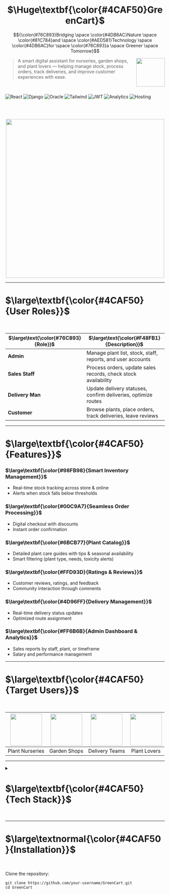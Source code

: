<a name="top"></a>

<h1 align="center" font-style="bold">
  $\Huge\textbf{\color{#4CAF50}GreenCart}$
</h1>

$${\color{#76C893}Bridging \space \color{#4DB6AC}Nature \space \color{#81C784}and \space \color{#AED581}Technology \space \color{#4DB6AC}for \space \color{#76C893}a \space Greener \space Tomorrow}$$

> <img src="https://github.com/user-attachments/assets/your-logo.png" align="right" width="90px"/>
> A smart digital assistant for nurseries, garden shops, and plant lovers — helping manage stock, process orders, track deliveries, and improve customer experiences with ease.

<br>

![React](https://img.shields.io/badge/React-20232A?style=for-the-badge&logo=react&logoColor=61DAFB)
![Django](https://img.shields.io/badge/Django-092E20?style=for-the-badge&logo=django&logoColor=white)
![Oracle](https://img.shields.io/badge/Database-Oracle-F80000?style=for-the-badge&logo=oracle&logoColor=white)
![Tailwind](https://img.shields.io/badge/Style-TailwindCSS-38B2AC?style=for-the-badge&logo=tailwind-css&logoColor=white)
![JWT](https://img.shields.io/badge/Auth-JWT-8E44AD?style=for-the-badge)
![Analytics](https://img.shields.io/badge/Analytics-Reports-green?style=for-the-badge)
![Hosting](https://img.shields.io/badge/Hosting-Vercel%20|%20Render%20|%20Oracle%20Cloud-blue?style=for-the-badge)

<br><br>
<div align="center">
  <img src="https://github.com/user-attachments/assets/your-screenshot.png" width="500px"/>
</div>

---

<h1>$\large\textbf{\color{#4CAF50}{User Roles}}$</h1><br>

| $\large\text{\color{#76C893}{Role}}$ | $\large\text{\color{#F48FB1}{Description}}$ |
| ------------- | --------------------------------------------------------------------------- |
| **Admin**      | Manage plant list, stock, staff, reports, and user accounts |
| **Sales Staff** | Process orders, update sales records, check stock availability |
| **Delivery Man**     | Update delivery statuses, confirm deliveries, optimize routes |
| **Customer**     | Browse plants, place orders, track deliveries, leave reviews |

---

<h1>$\large\textbf{\color{#4CAF50}{Features}}$</h1>

<h3>$\large\textbf{\color{#98FB98}{Smart Inventory Management}}$</h3>
<ul>
<li>Real-time stock tracking across store & online</li>
<li>Alerts when stock falls below thresholds</li>
</ul>

<h3>$\large\textbf{\color{#00C9A7}{Seamless Order Processing}}$</h3>
<ul>
<li>Digital checkout with discounts</li>
<li>Instant order confirmation</li>
</ul>

<h3>$\large\textbf{\color{#6BCB77}{Plant Catalog}}$</h3>
<ul>
<li>Detailed plant care guides with tips & seasonal availability</li>
<li>Smart filtering (plant type, needs, toxicity alerts)</li>
</ul>

<h3>$\large\textbf{\color{#FFD93D}{Ratings & Reviews}}$</h3>
<ul>
<li>Customer reviews, ratings, and feedback</li>
<li>Community interaction through comments</li>
</ul>

<h3>$\large\textbf{\color{#4D96FF}{Delivery Management}}$</h3>
<ul>
<li>Real-time delivery status updates</li>
<li>Optimized route assignment</li>
</ul>

<h3>$\large\textbf{\color{#FF6B6B}{Admin Dashboard & Analytics}}$</h3>
<ul>
<li>Sales reports by staff, plant, or timeframe</li>
<li>Salary and performance management</li>
</ul>

---

<h1>$\large\textbf{\color{#4CAF50}{Target Users}}$</h1><br>

| <img width="100px" src="https://github.com/user-attachments/assets/your-icon1.png" /> | <img width="100px" src="https://github.com/user-attachments/assets/your-icon2.png" /> | <img width="100px" src="https://github.com/user-attachments/assets/your-icon3.png" /> | <img width="100px" src="https://github.com/user-attachments/assets/your-icon4.png" /> |
|:--:|:--:|:--:|:--:|
| Plant Nurseries | Garden Shops | Delivery Teams | Plant Lovers |

---

<details>
  <summary>
    <h1>$\large\textbf{\color{#4CAF50}{Tech Stack}}$</h1><br>
  </summary>
  
  <div align="center">
  
  | $\large\text{\color{#76DCF1}{Layer}}$ | $\large\text{\color{#F48FB1}{Technology}}$ | $\large\text{\color{#52CCF6}{Version}}$ |
  |----------------------|--------------------|----------|
  | **Frontend**         | React.js + Tailwind CSS | Latest |
  | **Backend**          | Django + Python   | Latest |
  | **Database**         | Oracle DB         | Enterprise |
  | **Authentication**   | JWT               | - |
  | **Hosting**          | Vercel (Frontend), Render (Backend), Oracle Cloud (DB) | - |
  
  </div>
</details>

---

<h1>$\large\textnormal{\color{#4CAF50}{Installation}}$</h1><br>

Clone the repository:
```console
git clone https://github.com/your-username/GreenCart.git
cd GreenCart
